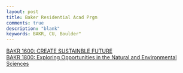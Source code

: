 ```yaml
---
layout: post
title: Baker Residential Acad Prgm
comments: true
description: "blank"
keywords: BAKR, CU, Boulder"
---
```

<body>
	<div><a href="../pages/BAKR-1600">BAKR 1600: CREATE SUSTAINBLE FUTURE</a></div>
	<div><a href="../pages/BAKR-1800">BAKR 1800: Exploring Opportunities in the Natural and Environmental Sciences</a></div>
</body>